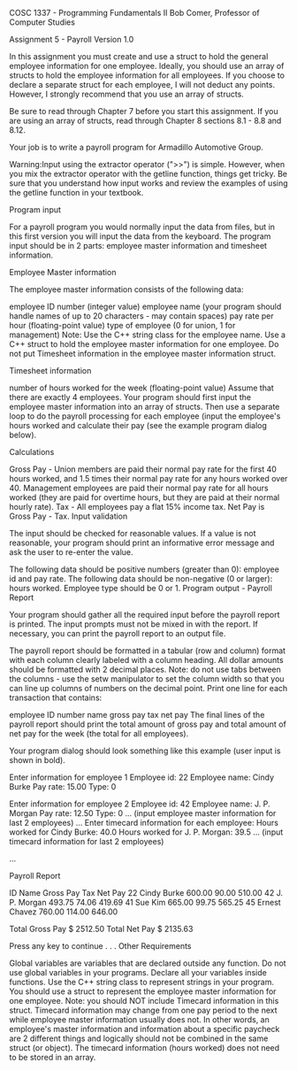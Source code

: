 COSC 1337 - Programming Fundamentals II
Bob Comer, Professor of Computer Studies

Assignment 5 - Payroll Version 1.0

In this assignment you must create and use a struct to hold the general employee information for one employee. Ideally, you should use an array of structs to hold the employee information for all employees. If you choose to declare a separate struct for each employee, I will not deduct any points. However, I strongly recommend that you use an array of structs.

Be sure to read through Chapter 7 before you start this assignment. If you are using an array of structs, read through Chapter 8 sections 8.1 - 8.8 and 8.12.

Your job is to write a payroll program for Armadillo Automotive Group.

Warning:Input using the extractor operator (">>") is simple. However, when you mix the extractor operator with the getline function, things get tricky. Be sure that you understand how input works and review the examples of using the getline function in your textbook.


Program input

For a payroll program you would normally input the data from files, but in this first version you will input the data from the keyboard. The program input should be in 2 parts: employee master information and timesheet information.

Employee Master information

The employee master information consists of the following data:

employee ID number (integer value)
employee name (your program should handle names of up to 20 characters - may contain spaces)
pay rate per hour (floating-point value)
type of employee (0 for union, 1 for management)
Note: Use the C++ string class for the employee name. Use a C++ struct to hold the employee master information for one employee. Do not put Timesheet information in the employee master information struct.

Timesheet information

number of hours worked for the week (floating-point value)
Assume that there are exactly 4 employees. Your program should first input the employee master information into an array of structs. Then use a separate loop to do the payroll processing for each employee (input the employee's hours worked and calculate their pay (see the example program dialog below).

Calculations

Gross Pay - Union members are paid their normal pay rate for the first 40 hours worked, and 1.5 times their normal pay rate for any hours worked over 40. Management employees are paid their normal pay rate for all hours worked (they are paid for overtime hours, but they are paid at their normal hourly rate).
Tax - All employees pay a flat 15% income tax.
Net Pay is Gross Pay - Tax.
Input validation

The input should be checked for reasonable values. If a value is not reasonable, your program should print an informative error message and ask the user to re-enter the value.

The following data should be positive numbers (greater than 0): employee id and pay rate.
The following data should be non-negative (0 or larger): hours worked.
Employee type should be 0 or 1.
Program output - Payroll Report

Your program should gather all the required input before the payroll report is printed. The input prompts must not be mixed in with the report. If necessary, you can print the payroll report to an output file.

The payroll report should be formatted in a tabular (row and column) format with each column clearly labeled with a column heading. All dollar amounts should be formatted with 2 decimal places. Note: do not use tabs between the columns - use the setw manipulator to set the column width so that you can line up columns of numbers on the decimal point. Print one line for each transaction that contains:

employee ID number
name
gross pay
tax
net pay
The final lines of the payroll report should print the total amount of gross pay and total amount of net pay for the week (the total for all employees).

Your program dialog should look something like this example (user input is shown in bold).

Enter information for employee 1
Employee id: 22
Employee name: Cindy Burke
Pay rate: 15.00
Type: 0

Enter information for employee 2
Employee id: 42
Employee name: J. P. Morgan
Pay rate: 12.50
Type: 0
...
(input employee master information for last 2 employees)
...
Enter timecard information for each employee:
Hours worked for Cindy Burke: 40.0
Hours worked for J. P. Morgan: 39.5
...
(input timecard information for last 2 employees)

...

Payroll Report

ID  Name                       Gross Pay      Tax  Net Pay
22  Cindy Burke                   600.00    90.00   510.00
42  J. P. Morgan                  493.75    74.06   419.69
41  Sue Kim                       665.00    99.75   565.25
45  Ernest Chavez                 760.00   114.00   646.00

Total Gross Pay $ 2512.50
Total Net Pay   $ 2135.63

Press any key to continue . . .
Other Requirements

Global variables are variables that are declared outside any function. Do not use global variables in your programs. Declare all your variables inside functions.
Use the C++ string class to represent strings in your program.
You should use a struct to represent the employee master information for one employee. Note: you should NOT include Timecard information in this struct. Timecard information may change from one pay period to the next while employee master information usually does not. In other words, an employee's master information and information about a specific paycheck are 2 different things and logically should not be combined in the same struct (or object).
The timecard information (hours worked) does not need to be stored in an array.
